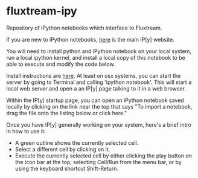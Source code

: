 fluxtream-ipy
=============

Repository of iPython notebooks which interface to Fluxtream.

If you are new to iPython notebooks, [here](http://ipython.org/notebook.html) is the main IP[y] website. 

You will need to install python and iPython notebook on your local system, run a local ipython kernel, and install a local copy of this notebook to be able to execute and modify the code below. 

Install instructions are [here](http://ipython.org/install.html). At least on osx systems, you can start the server by going to Terminal and calling 'ipython notebook'. This will start a local web server and open a an IP[y] page talking to it in a web browser. 

Within the IP[y] startup page, you can open an iPython notebook saved locally by clicking on the link near the top that says "To import a notebook, drag the file onto the listing below or click here."

Once you have IP[y] generally working on your system, here's a brief intro in how to use it:
* A green outline shows the currently selected cell.
* Select a different cell by clicking on it.
* Execute the currently selected cell by either clicking the play button on the icon bar at the top, selecting Cell/Run from the menu bar, or by using the keyboard shortcut Shift-Return.
